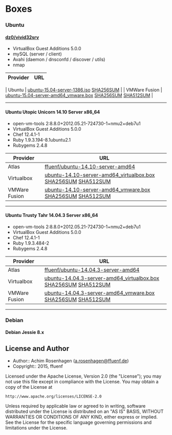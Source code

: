 
Boxes
=====

### Ubuntu
#### [dz0/vivid32srv](https://atlas.hashicorp.com/dz0/boxes/vivid32srv)      

* VirtualBox Guest Additions 5.0.0
* mySQL (server / client)
* Avahi (daemon / dnsconfd / discover / utils)
* nmap

| Provider      | URL                                                                                                                                                                                                                                                                                                                                                                                                             |
| ------------- | --------------------------------------------------------------------------------------------------------------------------------------------------------------------------------------------------------------------------------------------------------------------------------------------------------------------------------------------------------------------------------------------------------------- |

| Ubuntu        | [ubuntu-15.04-server-1386.iso](http://releases.ubuntu.com/15.04/ubuntu-15.04-server-i386.iso) [SHA256SUM](http://releases.ubuntu.com/15.04/SHA256SUMS)                                                                                                                                                                                                                                                                                                                                                                           |
| VMWare Fusion | [ubuntu-15.04-server-amd64_vmware.box](https://s3.eu-central-1.amazonaws.com/ffuenf-vagrantboxes/ubuntu/ubuntu-15.04-server-amd64_vmware.box) [SHA256SUM](https://s3.eu-central-1.amazonaws.com/ffuenf-vagrantboxes/ubuntu/ubuntu-15.04-server-amd64_vmware_SHA256SUM) [SHA512SUM](https://s3.eu-central-1.amazonaws.com/ffuenf-vagrantboxes/ubuntu/ubuntu-15.04-server-amd64_vmware_SHA512SUM)                 |

---

#### Ubuntu Utopic Unicorn 14.10 Server x86_64

* open-vm-tools 2:8.8.0+2012.05.21-724730-1+nmu2+deb7u1
* VirtualBox Guest Additions 5.0.0
* Chef 12.4.1-1
* Ruby 1.9.3.194-8.1ubuntu2.1
* Rubygems 2.4.8

| Provider      | URL                                                                                                                                                                                                                                                                                                                                                                                                             |
| ------------- | --------------------------------------------------------------------------------------------------------------------------------------------------------------------------------------------------------------------------------------------------------------------------------------------------------------------------------------------------------------------------------------------------------------- |
| Atlas         | [ffuenf/ubuntu-14.10-server-amd64](https://atlas.hashicorp.com/ffuenf/ubuntu-14.10-server-amd64)                                                                                                                                                                                                                                                                                                                |
| Virtualbox    | [ubuntu-14.10-server-amd64_virtualbox.box](https://s3.eu-central-1.amazonaws.com/ffuenf-vagrantboxes/ubuntu/ubuntu-14.10-server-amd64_virtualbox.box) [SHA256SUM](https://s3.eu-central-1.amazonaws.com/ffuenf-vagrantboxes/ubuntu/ubuntu-14.10-server-amd64_virtualbox_SHA256SUM) [SHA512SUM](https://s3.eu-central-1.amazonaws.com/ffuenf-vagrantboxes/ubuntu/ubuntu-14.10-server-amd64_virtualbox_SHA512SUM) |
| VMWare Fusion | [ubuntu-14.10-server-amd64_vmware.box](https://s3.eu-central-1.amazonaws.com/ffuenf-vagrantboxes/ubuntu/ubuntu-14.10-server-amd64_vmware.box) [SHA256SUM](https://s3.eu-central-1.amazonaws.com/ffuenf-vagrantboxes/ubuntu/ubuntu-14.10-server-amd64_vmware_SHA256SUM) [SHA512SUM](https://s3.eu-central-1.amazonaws.com/ffuenf-vagrantboxes/ubuntu/ubuntu-14.10-server-amd64_vmware_SHA512SUM)                 |

---

#### Ubuntu Trusty Tahr 14.04.3 Server x86_64

* open-vm-tools 2:8.8.0+2012.05.21-724730-1+nmu2+deb7u1
* VirtualBox Guest Additions 5.0.0
* Chef 12.4.1-1
* Ruby 1.9.3.484-2
* Rubygems 2.4.8

| Provider      | URL                                                                                                                                                                                                                                                                                                                                                                                                                     |
| ------------- | ----------------------------------------------------------------------------------------------------------------------------------------------------------------------------------------------------------------------------------------------------------------------------------------------------------------------------------------------------------------------------------------------------------------------- |
| Atlas         | [ffuenf/ubuntu-14.04.3-server-amd64](https://atlas.hashicorp.com/ffuenf/ubuntu-14.04.3-server-amd64)                                                                                                                                                                                                                                                                                                                    |
| Virtualbox    | [ubuntu-14.04.3-server-amd64_virtualbox.box](https://s3.eu-central-1.amazonaws.com/ffuenf-vagrantboxes/ubuntu/ubuntu-14.04.3-server-amd64_virtualbox.box) [SHA256SUM](https://s3.eu-central-1.amazonaws.com/ffuenf-vagrantboxes/ubuntu/ubuntu-14.04.3-server-amd64_virtualbox_SHA256SUM) [SHA512SUM](https://s3.eu-central-1.amazonaws.com/ffuenf-vagrantboxes/ubuntu/ubuntu-14.04.3-server-amd64_virtualbox_SHA512SUM) |
| VMWare Fusion | [ubuntu-14.04.3-server-amd64_vmware.box](https://s3.eu-central-1.amazonaws.com/ffuenf-vagrantboxes/ubuntu/ubuntu-14.04.3-server-amd64_vmware.box) [SHA256SUM](https://s3.eu-central-1.amazonaws.com/ffuenf-vagrantboxes/ubuntu/ubuntu-14.04.3-server-amd64_vmware_SHA256SUM) [SHA512SUM](https://s3.eu-central-1.amazonaws.com/ffuenf-vagrantboxes/ubuntu/ubuntu-14.04.3-server-amd64_vmware_SHA512SUM)                 |

---

### Debian
#### Debian Jessie 8.x


License and Author
------------------

- Author:: Achim Rosenhagen (<a.rosenhagen@ffuenf.de>)
- Copyright:: 2015, ffuenf

Licensed under the Apache License, Version 2.0 (the "License");
you may not use this file except in compliance with the License.
You may obtain a copy of the License at

    http://www.apache.org/licenses/LICENSE-2.0

Unless required by applicable law or agreed to in writing, software
distributed under the License is distributed on an "AS IS" BASIS,
WITHOUT WARRANTIES OR CONDITIONS OF ANY KIND, either express or implied.
See the License for the specific language governing permissions and
limitations under the License.
